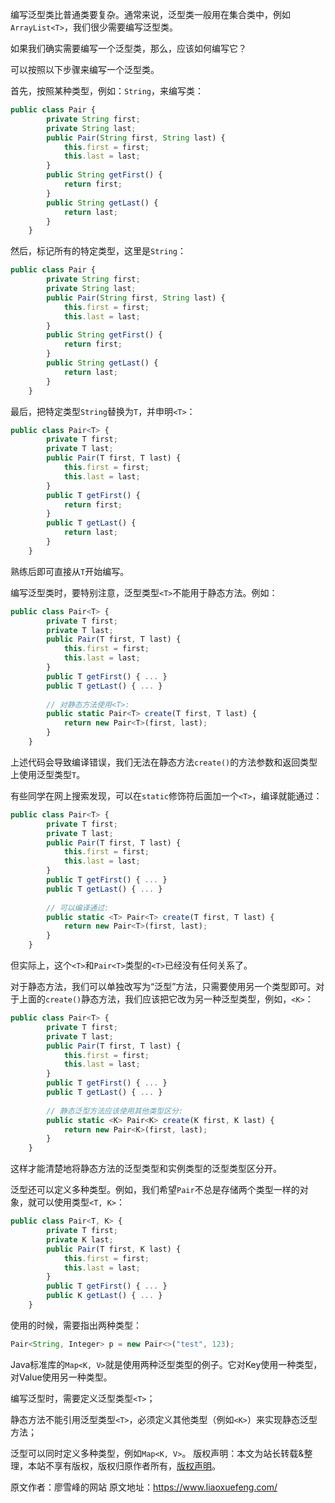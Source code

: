 


编写泛型类比普通类要复杂。通常来说，泛型类一般用在集合类中，例如`ArrayList<T>`，我们很少需要编写泛型类。

如果我们确实需要编写一个泛型类，那么，应该如何编写它？

可以按照以下步骤来编写一个泛型类。

首先，按照某种类型，例如：`String`，来编写类：

```js 
public class Pair {
        private String first;
        private String last;
        public Pair(String first, String last) {
            this.first = first;
            this.last = last;
        }
        public String getFirst() {
            return first;
        }
        public String getLast() {
            return last;
        }
    }
```

然后，标记所有的特定类型，这里是`String`：


```js 
public class Pair {
        private String first;
        private String last;
        public Pair(String first, String last) {
            this.first = first;
            this.last = last;
        }
        public String getFirst() {
            return first;
        }
        public String getLast() {
            return last;
        }
    }
```

最后，把特定类型`String`替换为`T`，并申明`<T>`：


```js 
public class Pair<T> {
        private T first;
        private T last;
        public Pair(T first, T last) {
            this.first = first;
            this.last = last;
        }
        public T getFirst() {
            return first;
        }
        public T getLast() {
            return last;
        }
    }
```

熟练后即可直接从`T`开始编写。

编写泛型类时，要特别注意，泛型类型`<T>`不能用于静态方法。例如：

```js 
public class Pair<T> {
        private T first;
        private T last;
        public Pair(T first, T last) {
            this.first = first;
            this.last = last;
        }
        public T getFirst() { ... }
        public T getLast() { ... }
    
        // 对静态方法使用<T>:
        public static Pair<T> create(T first, T last) {
            return new Pair<T>(first, last);
        }
    }
```

上述代码会导致编译错误，我们无法在静态方法`create()`的方法参数和返回类型上使用泛型类型`T`。

有些同学在网上搜索发现，可以在`static`修饰符后面加一个`<T>`，编译就能通过：

```js 
public class Pair<T> {
        private T first;
        private T last;
        public Pair(T first, T last) {
            this.first = first;
            this.last = last;
        }
        public T getFirst() { ... }
        public T getLast() { ... }
    
        // 可以编译通过:
        public static <T> Pair<T> create(T first, T last) {
            return new Pair<T>(first, last);
        }
    }
```

但实际上，这个`<T>`和`Pair<T>`类型的`<T>`已经没有任何关系了。

对于静态方法，我们可以单独改写为“泛型”方法，只需要使用另一个类型即可。对于上面的`create()`静态方法，我们应该把它改为另一种泛型类型，例如，`<K>`：

```js 
public class Pair<T> {
        private T first;
        private T last;
        public Pair(T first, T last) {
            this.first = first;
            this.last = last;
        }
        public T getFirst() { ... }
        public T getLast() { ... }
    
        // 静态泛型方法应该使用其他类型区分:
        public static <K> Pair<K> create(K first, K last) {
            return new Pair<K>(first, last);
        }
    }
```

这样才能清楚地将静态方法的泛型类型和实例类型的泛型类型区分开。

泛型还可以定义多种类型。例如，我们希望`Pair`不总是存储两个类型一样的对象，就可以使用类型`<T, K>`：

```js 
public class Pair<T, K> {
        private T first;
        private K last;
        public Pair(T first, K last) {
            this.first = first;
            this.last = last;
        }
        public T getFirst() { ... }
        public K getLast() { ... }
    }
```

使用的时候，需要指出两种类型：


```js 
Pair<String, Integer> p = new Pair<>("test", 123);
```

Java标准库的`Map<K, V>`就是使用两种泛型类型的例子。它对Key使用一种类型，对Value使用另一种类型。

编写泛型时，需要定义泛型类型`<T>`；

静态方法不能引用泛型类型`<T>`，必须定义其他类型（例如`<K>`）来实现静态泛型方法；

泛型可以同时定义多种类型，例如`Map<K, V>`。
版权声明：本文为站长转载&整理，本站不享有版权，版权归原作者所有，[版权声明](https://gitee.com/hezhiyuan007/java-notes/raw/master/disclaimer.md)。




原文作者：廖雪峰的网站 原文地址：https://www.liaoxuefeng.com/